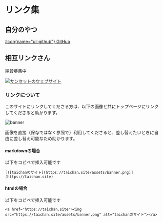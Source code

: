 # リンク集

## 自分のやつ

[:Icon{name="uil:github"} GitHub](https://github.com/tai-cha)



## 相互リンクさん
絶賛募集中

[![サンセットのウェブサイト](/img/banners/sunset0916-net.jpg)](https://sunset0916.net/)

### リンクについて
このサイトにリンクしてくださる方は、以下の画像と共にトップページにリンクしてくださると助かります。

![banner](/assets/banner.png)

画像を直接（保存ではなく参照で）利用してくださると、差し替えたいときに自由に差し替え可能なため助かります。

#### markdownの場合
以下をコピペで挿入可能です

`[![taichanのサイト](https://taichan.site/assets/banner.png)](https://taichan.site)`

#### htmlの場合
以下をコピペで挿入可能です

`<a href="https://taichan.site"><img src="https://taichan.site/assets/banner.png" alt="taichanのサイト"></a>`
